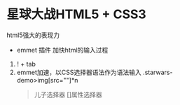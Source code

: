 # 星球大战HTML5 + CSS3
html5强大的表现力
- emmet 插件
加快html的输入过程
1. ! + tab 
2. emmet加速，以CSS选择器语法作为语法输入
    .starwars-demo>img[src=""]*n
    > 儿子选择器 []属性选择器